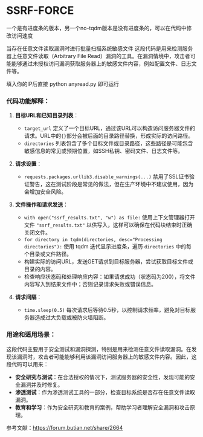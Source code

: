 # SSRF-FORCE
一个是有进度条的版本，另一个no-tqdm版本是没有进度条的，可以在代码中修改访问速度

当存在任意文件读取漏洞时进行批量扫描系统敏感文件
这段代码是用来检测服务器上任意文件读取（Arbitrary File Read）漏洞的工具。在漏洞情境中，攻击者可能能够通过未授权访问漏洞获取服务器上的敏感文件内容，例如配置文件、日志文件等。

填入你的IP后直接 python anyread.py 即可运行

### 代码功能解释：

1. **目标URL和已知目录列表**：
   - `target_url` 定义了一个目标URL，通过该URL可以构造访问服务器文件的请求。URL中的`{}`部分会被后面的目录路径替换，形成实际的访问路径。
   - `directories` 列表包含了多个目标文件或目录路径，这些路径是可能包含敏感信息的常见或预期位置，如SSH私钥、密码文件、日志文件等。

2. **请求设置**：
   - `requests.packages.urllib3.disable_warnings(...)` 禁用了SSL证书验证警告，这在测试阶段是常见的做法，但在生产环境中不建议使用，因为会增加安全风险。

3. **文件操作和请求发送**：
   - `with open("ssrf_results.txt", "w") as file:` 使用上下文管理器打开文件 `"ssrf_results.txt"` 以供写入，这样可以确保在代码块结束时正确关闭文件。
   - `for directory in tqdm(directories, desc="Processing directories"):` 使用 tqdm 迭代显示进度条，遍历 `directories` 中的每个目录或文件路径。
   - 构建实际的访问URL，发送GET请求到目标服务器，尝试获取目标文件或目录的内容。
   - 检查响应状态码和处理响应内容：如果请求成功（状态码为200），将文件内容写入到结果文件中；否则记录请求失败或错误信息。

4. **请求间隔**：
   - `time.sleep(0.5)` 每次请求后等待0.5秒，以控制请求频率，避免对目标服务器造成过大负载或被防火墙阻断。

### 用途和适用场景：

这段代码主要用于安全测试和漏洞探测，特别是用来检测任意文件读取漏洞。在发现该漏洞时，攻击者可能能够利用该漏洞访问服务器上的敏感文件内容。因此，这段代码可以用来：

- **安全研究与测试**：在合法授权的情况下，测试服务器的安全性，发现可能的安全漏洞并及时修复。
- **渗透测试**：作为渗透测试工具的一部分，检查目标系统是否存在任意文件读取漏洞。
- **教育和学习**：作为安全研究和教育的案例，帮助学习者理解安全漏洞和攻击原理。

参考文献：https://forum.butian.net/share/2664
